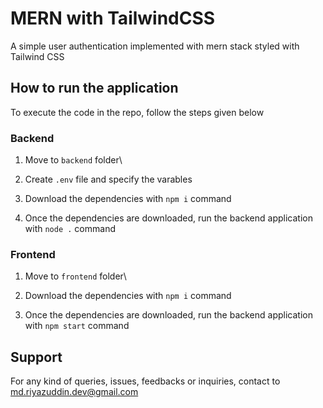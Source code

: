 # MERN with TailwindCSS
A simple user authentication implemented with mern stack styled with Tailwind CSS

## How to run the application
To execute the code in the repo, follow the steps given below

### Backend 
1. Move to `backend` folder\

2. Create `.env` file and specify the varables

3. Download the dependencies with `npm i` command

4. Once the dependencies are downloaded, run the backend application with `node .` command

### Frontend
1. Move to `frontend` folder\

2. Download the dependencies with `npm i` command

3. Once the dependencies are downloaded, run the backend application with `npm start` command

## Support
For any kind of queries, issues, feedbacks or inquiries, contact to md.riyazuddin.dev@gmail.com